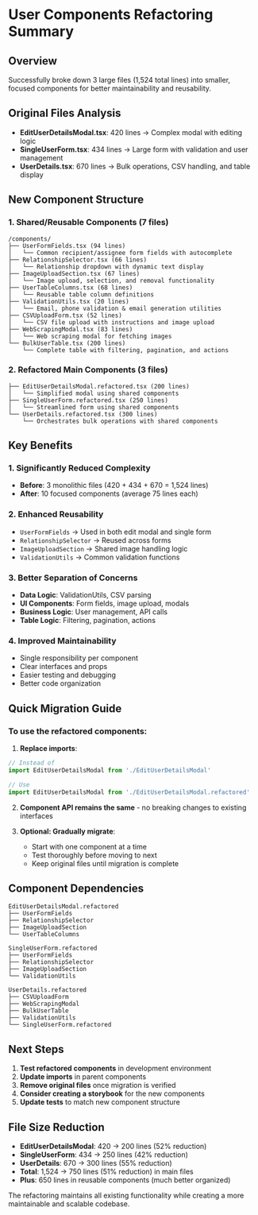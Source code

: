 # User Components Refactoring Summary

## Overview
Successfully broke down 3 large files (1,524 total lines) into smaller, focused components for better maintainability and reusability.

## Original Files Analysis
- **EditUserDetailsModal.tsx**: 420 lines → Complex modal with editing logic
- **SingleUserForm.tsx**: 434 lines → Large form with validation and user management
- **UserDetails.tsx**: 670 lines → Bulk operations, CSV handling, and table display

## New Component Structure

### 1. Shared/Reusable Components (7 files)
```
/components/
├── UserFormFields.tsx (94 lines)
│   └── Common recipient/assignee form fields with autocomplete
├── RelationshipSelector.tsx (66 lines)
│   └── Relationship dropdown with dynamic text display
├── ImageUploadSection.tsx (67 lines)
│   └── Image upload, selection, and removal functionality
├── UserTableColumns.tsx (68 lines)
│   └── Reusable table column definitions
├── ValidationUtils.tsx (20 lines)
│   └── Email, phone validation & email generation utilities
├── CSVUploadForm.tsx (52 lines)
│   └── CSV file upload with instructions and image upload
├── WebScrapingModal.tsx (83 lines)
│   └── Web scraping modal for fetching images
└── BulkUserTable.tsx (200 lines)
    └── Complete table with filtering, pagination, and actions
```

### 2. Refactored Main Components (3 files)
```
├── EditUserDetailsModal.refactored.tsx (200 lines)
│   └── Simplified modal using shared components
├── SingleUserForm.refactored.tsx (250 lines)
│   └── Streamlined form using shared components
└── UserDetails.refactored.tsx (300 lines)
    └── Orchestrates bulk operations with shared components
```

## Key Benefits

### 1. **Significantly Reduced Complexity**
- **Before**: 3 monolithic files (420 + 434 + 670 = 1,524 lines)
- **After**: 10 focused components (average 75 lines each)

### 2. **Enhanced Reusability**
- `UserFormFields` → Used in both edit modal and single form
- `RelationshipSelector` → Reused across forms
- `ImageUploadSection` → Shared image handling logic
- `ValidationUtils` → Common validation functions

### 3. **Better Separation of Concerns**
- **Data Logic**: ValidationUtils, CSV parsing
- **UI Components**: Form fields, image upload, modals
- **Business Logic**: User management, API calls
- **Table Logic**: Filtering, pagination, actions

### 4. **Improved Maintainability**
- Single responsibility per component
- Clear interfaces and props
- Easier testing and debugging
- Better code organization

## Quick Migration Guide

### To use the refactored components:

1. **Replace imports**:
```typescript
// Instead of
import EditUserDetailsModal from './EditUserDetailsModal'

// Use
import EditUserDetailsModal from './EditUserDetailsModal.refactored'
```

2. **Component API remains the same** - no breaking changes to existing interfaces

3. **Optional: Gradually migrate**:
   - Start with one component at a time
   - Test thoroughly before moving to next
   - Keep original files until migration is complete

## Component Dependencies
```
EditUserDetailsModal.refactored
├── UserFormFields
├── RelationshipSelector
├── ImageUploadSection
└── UserTableColumns

SingleUserForm.refactored
├── UserFormFields
├── RelationshipSelector
├── ImageUploadSection
└── ValidationUtils

UserDetails.refactored
├── CSVUploadForm
├── WebScrapingModal
├── BulkUserTable
├── ValidationUtils
└── SingleUserForm.refactored
```

## Next Steps
1. **Test refactored components** in development environment
2. **Update imports** in parent components
3. **Remove original files** once migration is verified
4. **Consider creating a storybook** for the new components
5. **Update tests** to match new component structure

## File Size Reduction
- **EditUserDetailsModal**: 420 → 200 lines (52% reduction)
- **SingleUserForm**: 434 → 250 lines (42% reduction)  
- **UserDetails**: 670 → 300 lines (55% reduction)
- **Total**: 1,524 → 750 lines (51% reduction) in main files
- **Plus**: 650 lines in reusable components (much better organized)

The refactoring maintains all existing functionality while creating a more maintainable and scalable codebase.
